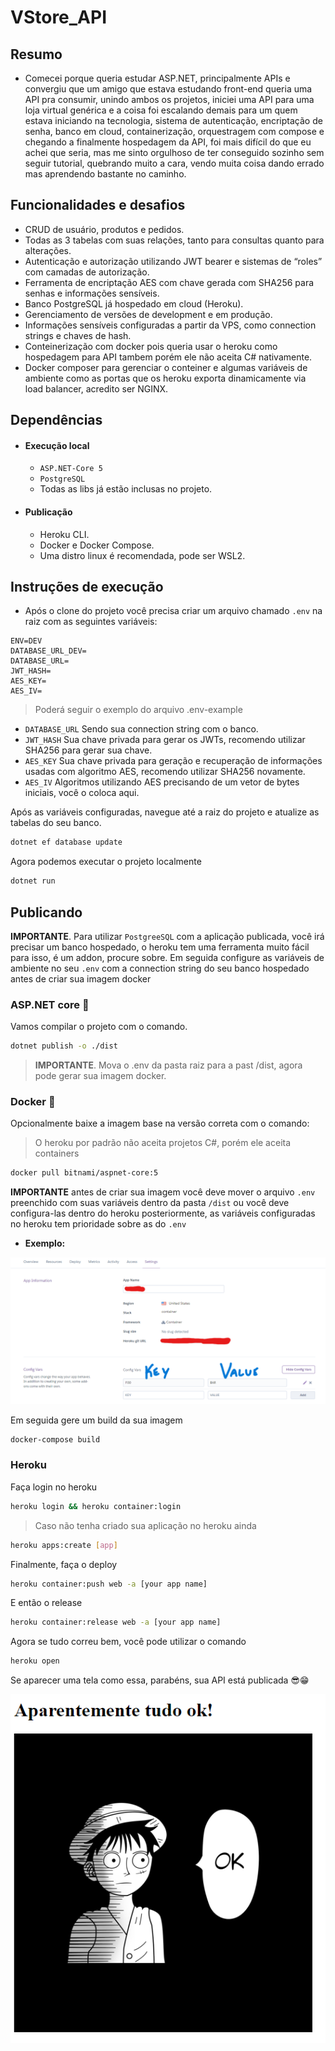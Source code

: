 # VStore_API

## Resumo

- Comecei porque queria estudar ASP.NET, principalmente APIs e convergiu que um amigo que estava estudando front-end queria uma API pra consumir, unindo ambos os projetos, iniciei uma API para uma loja virtual genérica e a coisa foi escalando demais para um quem estava iniciando na tecnologia, sistema de autenticação, encriptação de senha, banco em cloud, containerização, orquestragem com compose e chegando a finalmente hospedagem da API, foi mais difícil do que eu achei que seria, mas me sinto orgulhoso de ter conseguido sozinho sem seguir tutorial, quebrando muito a cara, vendo muita coisa dando errado mas aprendendo bastante no caminho.


## Funcionalidades e desafios

- CRUD de usuário, produtos e pedidos.
- Todas as 3 tabelas com suas relações, tanto para consultas quanto para alterações.
- Autenticação e autorização utilizando JWT bearer e sistemas de “roles” com camadas de autorização.
- Ferramenta de encriptação AES com chave gerada com SHA256 para senhas e informações sensíveis.
- Banco PostgreSQL já hospedado em cloud (Heroku).
- Gerenciamento de versões de development e em produção.
- Informações sensíveis configuradas a partir da VPS, como connection strings e chaves de hash.
- Conteinerização com docker pois queria usar o heroku como hospedagem para API tambem porém ele não aceita C# nativamente.
- Docker composer para gerenciar o conteiner e algumas variáveis de ambiente como as portas que os heroku exporta dinamicamente via load balancer, acredito ser NGINX.

## Dependências
- #### Execução local
	- `ASP.NET-Core 5`
	- `PostgreSQL`
	- Todas as libs já estão inclusas no projeto.
- #### Publicação
	- Heroku CLI.
	- Docker e Docker Compose.
	- Uma distro linux é recomendada, pode ser WSL2.

## Instruções de execução
- Após o clone do projeto você precisa criar um arquivo chamado `.env` na raiz com as seguintes variáveis:

```.env
ENV=DEV
DATABASE_URL_DEV=
DATABASE_URL=
JWT_HASH=
AES_KEY=
AES_IV=
```
> Poderá seguir o exemplo do arquivo .env-example

- `DATABASE_URL` Sendo sua connection string com o banco.
- `JWT_HASH` Sua chave privada para gerar os JWTs, recomendo utilizar SHA256 para gerar sua chave.
- `AES_KEY` Sua chave privada para geração e recuperação de informações usadas com algoritmo AES, recomendo utilizar SHA256 novamente.
- `AES_IV` Algoritmos utilizando AES precisando de um vetor de bytes iniciais, você o coloca aqui.

Após as variáveis configuradas, navegue até a raiz do projeto e atualize as tabelas do seu banco.

```bash
dotnet ef database update
```

Agora podemos executar o projeto localmente

```bash
dotnet run
```

## Publicando
__IMPORTANTE__. Para utilizar `PostgreeSQL` com a aplicação publicada, você irá precisar um banco hospedado, o heroku tem uma ferramenta muito fácil para isso, é um addon, procure sobre. Em seguida configure as variáveis de ambiente no seu `.env` com a connection string do seu banco hospedado antes de criar sua imagem docker

### ASP.NET core 🚀
Vamos compilar o projeto com o comando.

```bash
dotnet publish -o ./dist
```

> __IMPORTANTE__. Mova o .env da pasta raiz para a past /dist, agora pode gerar sua imagem docker.

### Docker 🐳

Opcionalmente baixe a imagem base na versão correta com o comando: 

> O heroku por padrão não aceita projetos C#, porém ele aceita containers 

```bash
docker pull bitnami/aspnet-core:5
```

__IMPORTANTE__ antes de criar sua imagem você deve mover o arquivo  `.env` preenchido com suas variáveis dentro da pasta `/dist` ou você deve configura-las dentro do heroku posteriormente, as variáveis configuradas no heroku tem prioridade sobre as do `.env`

- __Exemplo:__

![ Heroku env variables ](https://github.com/RosembergAraujo/VStoreApi/blob/main/README_assets/herokuvars.png)

Em seguida gere um build da sua imagem

```bash
docker-compose build
```

### Heroku 

Faça login no heroku

```bash 
heroku login && heroku container:login
```

> Caso não tenha criado sua aplicação no heroku ainda

```bash 
heroku apps:create [app]
```

Finalmente, faça o deploy

```bash 
heroku container:push web -a [your app name]
```

E então o release

```bash
heroku container:release web -a [your app name]
```

Agora se tudo correu bem, você pode utilizar o comando 

```bash
heroku open
```

Se aparecer uma tela como essa, parabéns, sua API está publicada 😎😁

![ HelloWorldPage ](https://github.com/RosembergAraujo/VStoreApi/blob/main/README_assets/ok.png)
